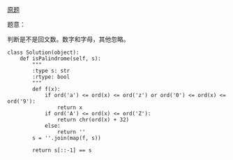 [原题](https://leetcode.com/problems/valid-palindrome/)

题意：

判断是不是回文数。数字和字母，其他忽略。


```
class Solution(object):
    def isPalindrome(self, s):
        """
        :type s: str
        :rtype: bool
        """
        def f(x):
            if ord('a') <= ord(x) <= ord('z') or ord('0') <= ord(x) <= ord('9'):
                return x
            if ord('A') <= ord(x) <= ord('Z'):
                return chr(ord(x) + 32)
            else:
                return ''
        s = ''.join(map(f, s))
        
        return s[::-1] == s
        
```